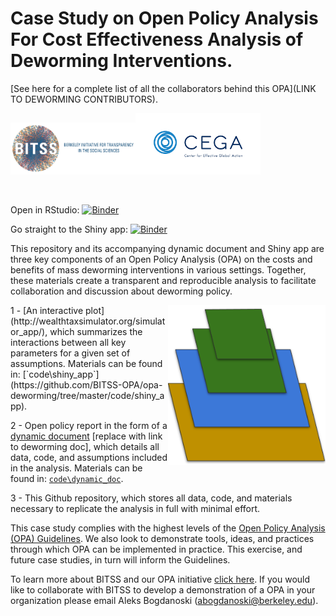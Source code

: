 # Case Study on Open Policy Analysis For Cost Effectiveness Analysis of Deworming Interventions.

[See here for a complete list of all the collaborators behind this OPA](LINK TO DEWORMING CONTRIBUTORS).

<img width="200" src="./code/BITSS_logo_horizontal.png"><img width="200" src="./code/CEGA_logo.png">
<!--![BITSS logo](./code/BITSS_logo_horizontal.png){style="width: 40%"} ![CEGA logo](./code/CEGA_logo.png){style="width: 50%"}{style="display: block; margin-left: auto;
  margin-right: auto; width: 50%"} 
  
REPLACE WEALTH TAX LINKS WITH OPA LINKS  -->
<br>

Open in RStudio: [![Binder](http://mybinder.org/badge_logo.svg)](https://mybinder.org/v2/gh/BITSS/opa-wealthtax/master?urlpath=rstudio)

Go straight to the Shiny app: [![Binder](http://mybinder.org/badge_logo.svg)](https://mybinder.org/v2/gh/BITSS/opa-wealthtax/master?urlpath=shiny/code/interactive_visualization/)

This repository and its accompanying dynamic document and Shiny app are three key components of an Open Policy Analysis (OPA) on the costs and benefits of mass deworming interventions in various settings. Together, these materials create a transparent and reproducible analysis to facilitate collaboration and discussion about deworming policy.

<img align="right" width="50%" src="./code/OPA_layers.png">
1 - [An interactive plot](http://wealthtaxsimulator.org/simulator_app/), which summarizes the interactions between all key parameters for a given set of assumptions. Materials can be found in: [`code\shiny_app`](https://github.com/BITSS-OPA/opa-deworming/tree/master/code/shiny_app).

2 - Open policy report in the form of a [dynamic document](http://wealthtaxsimulator.org/analysis/) [replace with link to deworming doc], which details all data, code, and assumptions included in the analysis. Materials can be found in: [`code\dynamic_doc`](https://github.com/BITSS/opa-wealthtax/tree/master/code/dynamic_doc).

3 - This Github repository, which stores all data, code, and materials necessary to replicate the analysis in full with minimal effort.  

This case study complies with the highest levels of the [Open Policy Analysis (OPA) Guidelines](https://www.bitss.org/opa/community-standards/). We also look to demonstrate tools, ideas, and practices through which OPA can be implemented in practice. This exercise, and future case studies, in turn will inform the Guidelines.

To learn more about BITSS and our OPA initiative [click here](https://www.bitss.org/opa/). If you would like to collaborate with BITSS to develop a demonstration of a OPA in your organization please email Aleks Bogdanoski (abogdanoski@berkeley.edu).
